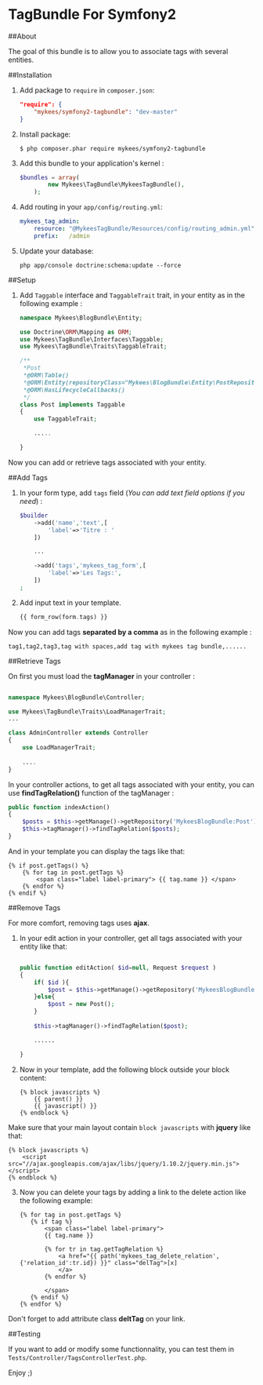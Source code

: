 TagBundle For Symfony2
=========

##About

The goal of this bundle is to allow you to associate tags with several entities.


##Installation

1. Add package to `require` in `composer.json`:

	```json
	"require": {
	    "mykees/symfony2-tagbundle": "dev-master"
	}
	```

2. Install package:

	```
	$ php composer.phar require mykees/symfony2-tagbundle
	```

3. Add this bundle to your application's kernel :

	```php
	$bundles = array(
            new Mykees\TagBundle\MykeesTagBundle(),
        );
	```

4. Add routing in your `app/config/routing.yml`:

	```yml
	mykees_tag_admin:
		resource: "@MykeesTagBundle/Resources/config/routing_admin.yml"
	    prefix:   /admin
	```

5. Update your database:

	```
	php app/console doctrine:schema:update --force
	```


##Setup

1. Add `Taggable` interface and `TaggableTrait` trait, in your entity as in the following example :

	```php
	namespace Mykees\BlogBundle\Entity;

	use Doctrine\ORM\Mapping as ORM;
	use Mykees\TagBundle\Interfaces\Taggable;
	use Mykees\TagBundle\Traits\TaggableTrait;

	/**
	 *Post
	 *@ORM\Table()
	 *@ORM\Entity(repositoryClass="Mykees\BlogBundle\Entity\PostRepository")
	 *@ORM\HasLifecycleCallbacks()
	 */
	class Post implements Taggable
	{
	    use TaggableTrait;

		.....

	}
	```
Now you can add or retrieve tags associated with your entity.


##Add Tags

1. In your form type, add `tags` field (*You can add text field options if you need*) :

	```php
	$builder
        ->add('name','text',[
            'label'=>'Titre : '
        ])

        ...

        ->add('tags','mykees_tag_form',[
            'label'=>'Les Tags:',
        ])
    ;
	```
	
2. Add input text in your template.

	```php
	{{ form_row(form.tags) }}
	```

Now you can add tags **separated by a comma** as in the following example :

```twig
tag1,tag2,tag3,tag with spaces,add tag with mykees tag bundle,......
```


##Retrieve Tags

On first you must load the **tagManager** in your controller :

```php

namespace Mykees\BlogBundle\Controller;

use Mykees\TagBundle\Traits\LoadManagerTrait;
...

class AdminController extends Controller
{
    use LoadManagerTrait;
	
	....
}
```

In your controller actions, to get all tags associated with your entity, you can use **findTagRelation()** function of the tagManager :

```php
public function indexAction()
{
	$posts = $this->getManage()->getRepository('MykeesBlogBundle:Post')->findAll();
	$this->tagManager()->findTagRelation($posts);
}
```

And in your template you can display the tags like that:

```twig
{% if post.getTags() %}
	{% for tag in post.getTags %}
		<span class="label label-primary"> {{ tag.name }} </span>
	{% endfor %}
{% endif %}
```


##Remove Tags

For more comfort, removing tags uses **ajax**.

1. In your edit action in your controller, get all tags associated with your entity like that:

	```php

	public function editAction( $id=null, Request $request )
    {
        if( $id ){
            $post = $this->getManage()->getRepository('MykeesBlogBundle:Post')->find($id);
        }else{
            $post = new Post();
        }
        
        $this->tagManager()->findTagRelation($post);

    	......

	}
    ```

2. Now in your template, add the following block outside your block content:

	```twig
	{% block javascripts %}
	    {{ parent() }}
	    {{ javascript() }}
	{% endblock %}
	```

Make sure that your main layout contain `block javascripts` with **jquery** like that:

```twig
{% block javascripts %}
    <script src="//ajax.googleapis.com/ajax/libs/jquery/1.10.2/jquery.min.js"></script>
{% endblock %}
```

3. Now you can delete your tags by adding a link to the delete action like the following example:

	```twig
	{% for tag in post.getTags %}
       {% if tag %}
           <span class="label label-primary">
           {{ tag.name }}

           {% for tr in tag.getTagRelation %}
               <a href="{{ path('mykees_tag_delete_relation',{'relation_id':tr.id}) }}" class="delTag">[x]
               </a>
           {% endfor %}

           </span>
       {% endif %}
    {% endfor %}
	```
Don't forget to add attribute class **deltTag** on your link.

##Testing

If you want to add or modify some functionnality, you can test them in `Tests/Controller/TagsControllerTest.php`.

Enjoy ;)

